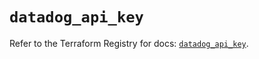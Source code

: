 # `datadog_api_key`

Refer to the Terraform Registry for docs: [`datadog_api_key`](https://registry.terraform.io/providers/datadog/datadog/3.76.0/docs/resources/api_key).
